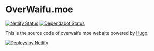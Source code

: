 # OverWaifu.moe

[![Netlify Status](https://api.netlify.com/api/v1/badges/39f0b5b6-7b39-4725-9cc0-bdc184f03ab9/deploy-status)](https://app.netlify.com/sites/overwaifu/deploys)
[![Dependabot Status](https://api.dependabot.com/badges/status?host=github&repo=overwaifu/overwaifu.moe)](https://dependabot.com)

This is the source code of overwaifu.moe website powered by [Hugo](https://gohugo.io/).

[![Deploys by Netlify](https://www.netlify.com/img/global/badges/netlify-dark.svg)](https://www.netlify.com)
